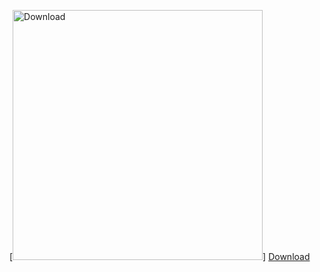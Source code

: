 [<img src="{{ site.baseurl }}/images/2022-09-04_CV_AlexandraOrtmann_public.pdf" alt="Download" style="width: 400px;"/>]
<a href="{{ site.baseurl }}/images/2022-09-04_CV_AlexandraOrtmann_public.pdf">Download</a>


